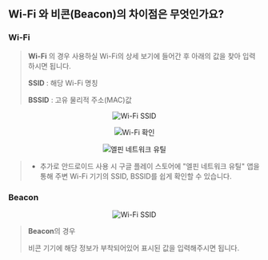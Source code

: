 ## Wi-Fi 와 비콘(Beacon)의 차이점은 무엇인가요?

### Wi-Fi
> **Wi-Fi** 의 경우 사용하실 Wi-Fi의 상세 보기에 들어간 후 아래의 값을 찾아 입력하시면 됩니다.
> 
> **SSID** : 해당 Wi-Fi 명칭
> 
> **BSSID** : 고유 물리적 주소(MAC)값

<p align = "center">
<img alt="Wi-Fi SSID" src="https://github.com/user-attachments/assets/580fa007-0959-48b8-9010-889d6a8702ee">
<p/>

<p align = "center">
<img alt="Wi-Fi 확인" src="https://github.com/user-attachments/assets/53d83dfc-6782-4ec8-83ee-0c83201381a1">
<p/>

<p align = "center">
<img alt="엘핀 네트워크 유틸" src="https://github.com/user-attachments/assets/d471b553-bb8a-42c8-8435-1b29e52af183">
<p/> 

> * 추가로 안드로이드 사용 시 구글 플레이 스토어에 "엘핀 네트워크 유틸" 앱을 통해 주변 Wi-Fi 기기의 SSID, BSSID를 쉽게 확인할 수 있습니다.

### Beacon


<p align = "center">
<img alt="Wi-Fi SSID" src="https://github.com/user-attachments/assets/31931cee-db0e-4cd6-8737-109f241c793b">
<p/>
  
> **Beacon**의 경우
> 
> 비콘 기기에 해당 정보가 부착되어있어 표시된 값을 입력해주시면 됩니다.
